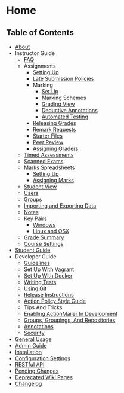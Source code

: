 # Home

## Table of Contents

- [About](About.md)
- Instructor Guide
    - [FAQ](Instructor-Guide--FAQ.md)
    - Assignments
        - [Setting Up](Instructor-Guide--Assignments--Setting-Up.md)
        - [Late Submission Policies](Instructor-Guide--Assignments--Late-Submission-Policies.md)
        - Marking
            - [Set Up](Instructor-Guide--Assignments--Marking--Set-Up.md)
            - [Marking Schemes](Instructor-Guide--Assignments--Marking--Marking-Schemes.md)
            - [Grading View](Instructor-Guide--Assignments--Marking--Grading-View.md)
            - [Deductive Annotations](Instructor-Guide--Assignments--Deductive-Annotations.md)
            - [Automated Testing](Instructor-Guide--Assignments--Automated-Testing.md)
        - [Releasing Grades](Instructor-Guide--Assignments--Releasing-Grades.md)
        - [Remark Requests](Instructor-Guide--Assignments--Remark-Requests.md)
        - [Starter Files](Instructor-Guide--Assignments--Starter-Files.md)
        - [Peer Review](Instructor-Guide--Assignments--Peer-Review.md)
        - [Assigning Graders](Instructor-Guide--Assignments--Assigning-Graders.md)
    - [Timed Assessments](Instructor-Guide--Timed-Assessments.md)
    - [Scanned Exams](Instructor-Guide--Scanned-Exams.md)
    - Marks Spreadsheets
        - [Setting Up](Instructor-Guide--Marks-Spreadsheets--Setting-Up.md)
        - [Assigning Marks](Instructor-Guide--Marks-Spreadsheets--Assigning-Marks.md)
    - [Student View](Instructor-Guide--Student-View.md)
    - [Users](Instructor-Guide--Users.md)
    - [Groups](Instructor-Guide--Groups.md)
    - [Importing and Exporting Data](Instructor-Guide--Importing-and-Exporting-Data.md)
    - [Notes](Instructor-Guide--Notes.md)
    - [Key Pairs](Key-Pairs.md)
        - [Windows](SSH_Keypair_Instructions_Windows.md)
        - [Linux and OSX](SSH_Keypair_Instructions_Linux-OSX.md)
    - [Grade Summary](Instructor-Guide--Grade-Summary.md)
    - [Course Settings](Instructor-Guide--Course-Settings.md)
- [Student Guide](Student-Guide.md)
- Developer Guide
    - [Guidelines](Developer-Guide--Guidelines.md)
    - [Set Up With Vagrant](Developer-Guide--Set-Up-With-Vagrant.md)
    - [Set Up With Docker](Developer-Guide--Set-Up-With-Docker.md)
    - [Writing Tests](Developer-Guide--Writing-Tests.md)
    - [Using Git](Developer-Guide--Setting-up-Git.md)
    - [Release Instructions](Developer-Guide--Release-Instructions.md)
    - [Action Policy Style Guide](Developer-Guide--Action-Policy-Style-Guide.md)
    - Tips And Tricks
    - [Enabling ActionMailer In Development](Developer-Guide--Tips-And-Tricks--Enabling-ActionMailer-In-Development.md)
    - [Groups, Groupings, And Repositories](Developer-Guide--Tips-And-Tricks--Groups-Groupings-And-Repositories.md)
    - [Annotations](Developer-Guide--Tips-And-Tricks--Annotations.md)
    - [Security](Developer-Guide--Tips-And-Tricks--Security.md)
- [General Usage](General-Usage.md)
- [Admin Guide](Admin-Guide.md)
- [Installation](Installation.md)
- [Configuration Settings](Configuration.md)
- [RESTful API](RESTful-API.md)
- [Pending Changes](Pending-Changes.md)
- [Deprecated Wiki Pages](Deprecated-wiki-pages.md)
- [Changelog](../blob/release/Changelog.md)
